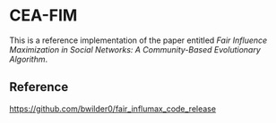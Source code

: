 # CEA-FIM

This is a reference implementation of the paper entitled *Fair Influence Maximization in Social Networks: A
Community-Based Evolutionary Algorithm*.



## Reference

https://github.com/bwilder0/fair_influmax_code_release